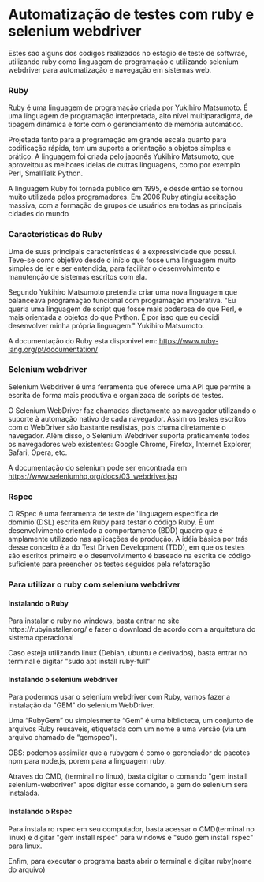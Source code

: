 <h1>Automatização de testes com ruby e selenium webdriver</h1>

<p>Estes sao alguns dos codigos realizados no estagio de teste de softwrae, utilizando ruby como linguagem de programação
e utilizando selenium webdriver para automatização e navegação em sistemas web. </p>

<h3>Ruby</h3>

<p>Ruby é uma linguagem de programação criada por Yukihiro Matsumoto. É uma
linguagem de programação interpretada, alto nível multiparadigma, de tipagem
dinâmica e forte com o gerenciamento de memória automático.
  
Projetada tanto para a programação em grande escala quanto para codificação
rápida, tem um suporte a orientação a objetos simples e prático. A linguagem
foi criada pelo japonês Yukihiro Matsumoto, que aproveitou as melhores ideias
de outras linguagens, como por exemplo Perl, SmallTalk Python.

A linguagem Ruby foi tornada público em 1995, e desde então se tornou muito
utilizada pelos programadores. Em 2006 Ruby atingiu aceitação massiva, com
a formação de grupos de usuários em todas as principais cidades do mundo</p>

<h3>Caracteristicas do Ruby</h3>

<p>Uma de suas principais características é a expressividade que possui. Teve-se
como objetivo desde o início que fosse uma linguagem muito simples de ler e
ser entendida, para facilitar o desenvolvimento e manutenção de sistemas
escritos com ela.
  
Segundo Yukihiro Matsumoto pretendia criar uma nova linguagem que
balanceava programação funcional com programação imperativa.
&quot;Eu queria uma linguagem de script que fosse mais poderosa do que Perl, e
mais orientada a objetos do que Python. É por isso que eu decidi desenvolver
minha própria linguagem.&quot; Yukihiro Matsumoto.

A documentação do Ruby esta disponivel em: https://www.ruby-lang.org/pt/documentation/
</p>

<h3>Selenium webdriver</h3>

<p>Selenium Webdriver é uma ferramenta que oferece uma API que permite a escrita de forma mais produtiva e organizada de scripts de testes.

O Selenium WebDriver faz chamadas diretamente ao navegador utilizando o suporte à automação nativo de cada navegador. Assim os testes escritos com o WebDriver são bastante realistas, pois chama diretamente o navegador. Além disso, o Selenium Webdriver suporta praticamente todos os navegadores web existentes: Google Chrome, Firefox, Internet Explorer, Safari, Opera, etc.

A documentação do selenium pode ser encontrada em https://www.seleniumhq.org/docs/03_webdriver.jsp
</p>

<h3>Rspec</h3>

<p>O RSpec é uma ferramenta de teste de 'linguagem específica de domínio'(DSL) escrita em Ruby para testar o código Ruby. É um desenvolvimento orientado a comportamento (BDD) quadro que é amplamente utilizado nas aplicações de produção. A idéia básica por trás desse conceito é a do Test Driven Development (TDD), em que os testes são escritos primeiro e o desenvolvimento é baseado na escrita de código suficiente para preencher os testes seguidos pela refatoração</p>

<h3>Para utilizar o ruby com selenium webdriver</h3>

<h4>Instalando o Ruby</h4>

<p>Para instalar o ruby no windows, basta entrar no site https://rubyinstaller.org/ e fazer o download de acordo com a arquitetura do sistema operacional</p>

<p>Caso esteja utilizando linux (Debian, ubuntu e derivados), basta entrar no terminal e digitar "sudo apt install ruby-full"</p>

<h4>Instalando o selenium webdriver</h4>

<p>Para podermos usar o selenium webdriver com Ruby, vamos fazer a instalação da "GEM" do selenium WebDriver.
  
Uma “RubyGem” ou simplesmente “Gem” é uma biblioteca, um conjunto de arquivos Ruby reusáveis, etiquetada com um nome e uma versão (via um arquivo chamado de “gemspec”).

OBS: podemos assimilar que a rubygem é como o gerenciador de pacotes npm para node.js, porem para a linguagem ruby.

Atraves do CMD, (terminal no linux), basta digitar o comando "gem install selenium-webdriver" apos digitar esse comando, a gem do selenium sera instalada.
</p>

<h4>Instalando o Rspec</h4>

<p>Para instala ro rspec em seu computador, basta acessar o CMD(terminal no linux) e digitar "gem install rspec" para windows e "sudo gem install rspec" para linux.</p>

<p>Enfim, para executar o programa basta abrir o terminal e digitar ruby(nome do arquivo)</p>
